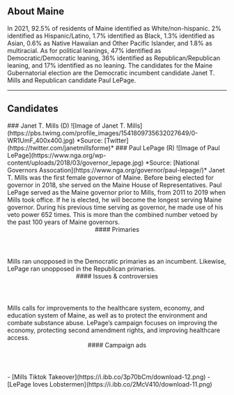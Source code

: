 ## About Maine
In 2021, 92.5% of residents of Maine identified as White/non-hispanic. 2% identified as Hispanic/Latino, 1.7% identified as Black, 1.3% identified as Asian, 0.6% as Native Hawaiian and Other Pacific Islander, and 1.8% as multiracial. As for political leanings, 47% identified as Democratic/Democratic leaning, 36% identified as Republican/Republican leaning, and 17% identified as no leaning. The candidates for the Maine Gubernatorial election are the Democratic incumbent candidate Janet T. Mills and Republican candidate Paul LePage. 

---

## Candidates

<Grid>
  <Box>
    ### Janet T. Mills (D)
    ![Image of Janet T. Mills](https://pbs.twimg.com/profile_images/1541809735632027649/0-WR1UmF_400x400.jpg)
    *Source: [Twitter](https://twitter.com/janetmillsforme)*
  </Box>
  <Box>
    ### Paul LePage (R)
    ![Image of Paul LePage](https://www.nga.org/wp-content/uploads/2018/03/governor_lepage.jpg)
    *Source: [National Governors Assocation](https://www.nga.org/governor/paul-lepage/)*
  </Box>

  <Box>
	Janet T. Mills was the first female governor of Maine. Before being elected for governor in 2018, she served on the Maine House of Representatives.
  <Box>
	Paul LePage served as the Maine governor prior to Mills, from 2011 to 2019 when Mills took office. If he is elected, he will become the longest serving Maine governor. During his previous time serving as governor, he made use of his veto power 652 times. This is more than the combined number vetoed by the past 100 years of Maine governors. 
  </Box>

  <Header>
    #### Primaries
  </Header>
  <Box>
	Mills ran unopposed in the Democratic primaries as an incumbent.
  </Box>
  <Box>
	Likewise, LePage ran unopposed in the Republican primaries. 
  </Box>

  <Header>
    #### Issues & controversies
  </Header>

  <WideBox>
	Mills calls for improvements to the healthcare system, economy, and education system of Maine, as well as to protect the environment and combate substance abuse. LePage’s campaign focuses on improving the economy, protecting second amendment rights, and improving healthcare access. 
  </WideBox>
 
  <Header>
    #### Campaign ads
  </Header>
  <Box>
    - [Mills Tiktok Takeover](https://i.ibb.co/3p70bCm/download-12.png)
  </Box>
  <Box>
    - [LePage loves Lobstermen](https://i.ibb.co/2McV410/download-11.png)
  </Box>
</Grid>

